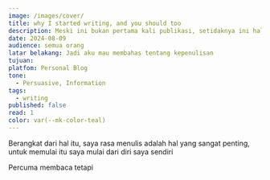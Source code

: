 ```yaml
---
image: /images/cover/
title: why I started writing, and you should too
description: Meski ini bukan pertama kali publikasi, setidaknya ini hal yang perlu saya kenali dalam diri saya
date: 2024-08-09
audience: semua orang
latar belakang: Jadi aku mau membahas tentang kepenulisan
tujuan: 
platfom: Personal Blog
tone:
  - Persuasive, Information
tags:
  - writing
published: false
read: 1
color: var(--mk-color-teal)
---
```


Berangkat dari hal itu, saya rasa menulis adalah hal yang sangat penting, untuk memulai itu saya mulai dari diri saya sendiri 

Percuma membaca tetapi  